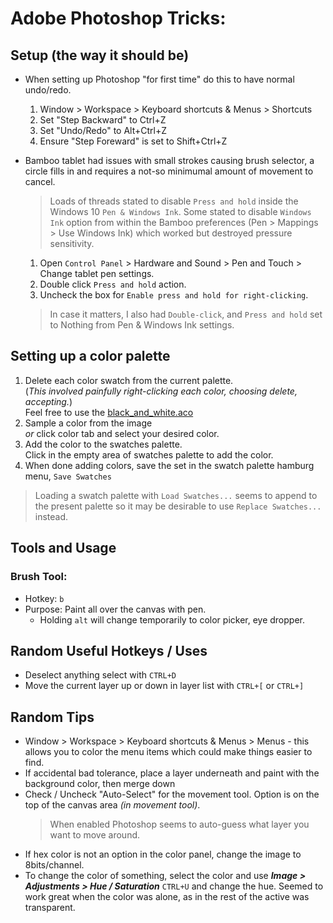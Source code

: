 # Adobe Photoshop Tricks:

## Setup (the way it should be)
- When setting up Photoshop "for first time" do this to have normal undo/redo.
  1. Window > Workspace > Keyboard shortcuts & Menus > Shortcuts
  2. Set "Step Backward" to Ctrl+Z
  3. Set "Undo/Redo" to Alt+Ctrl+Z
  4. Ensure "Step Foreward" is set to Shift+Ctrl+Z
- Bamboo tablet had issues with small strokes causing brush selector, a circle fills in and requires a not-so minimumal amount of movement to cancel.
  > Loads of threads stated to disable `Press and hold` inside the Windows 10 `Pen & Windows Ink`. Some stated to disable `Windows Ink` option from within the Bamboo preferences (Pen > Mappings > Use Windows Ink) which worked but destroyed pressure sensitivity.

  1. Open `Control Panel` > Hardware and Sound > Pen and Touch > Change tablet pen settings.
  2. Double click `Press and hold` action.
  3. Uncheck the box for `Enable press and hold for right-clicking`.

  > In case it matters, I also had `Double-click`, and `Press and hold` set to Nothing from Pen & Windows Ink settings.


## Setting up a color palette
1. Delete each color swatch from the current palette.  
(_This involved painfully right-clicking each color, choosing delete, accepting._)  
Feel free to use the [black_and_white.aco](../config/adobe_photoshop/black_and_white.aco)
2. Sample a color from the image  
_or_ click color tab and select your desired color.
3. Add the color to the swatches palette.  
Click in the empty area of swatches palette to add the color.
4. When done adding colors, save the set in the swatch palette hamburg menu, `Save Swatches`

> Loading a swatch palette with `Load Swatches...` seems to append to the present palette so it may be desirable to use `Replace Swatches...` instead.

## Tools and Usage

### Brush Tool:
- Hotkey: `b`
- Purpose: Paint all over the canvas with pen.
	- Holding `alt` will change temporarily to color picker, eye dropper.

## Random Useful Hotkeys / Uses
- Deselect anything select with `CTRL+D`
- Move the current layer up or down in layer list with `CTRL+[` or `CTRL+]`

## Random Tips
- Window > Workspace > Keyboard shortcuts & Menus > Menus - this allows you to color the menu items which could make things easier to find.
- If accidental bad tolerance, place a layer underneath and paint with the background color, then merge down
- Check / Uncheck "Auto-Select" for the movement tool. Option is on the top of the canvas area _(in movement tool)_.
	> When enabled Photoshop seems to auto-guess what layer you want to move around.
- If hex color is not an option in the color panel, change the image to 8bits/channel.
- To change the color of something, select the color and use **_Image > Adjustments > Hue / Saturation_** `CTRL+U` and change the hue. Seemed to work great when the color was alone, as in the rest of the active was transparent.
